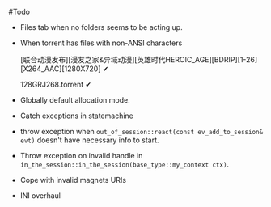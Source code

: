 #Todo
 + Files tab when no folders seems to be acting up.
 + When torrent has files with non-ANSI characters  
 
    [联合动漫发布][漫友之家&异域动漫][英雄时代HEROIC_AGE][BDRIP][1-26][X264_AAC][1280X720] ✔

    128GRJ268.torrent ✔
 + Globally default allocation mode.
 + Catch exceptions in statemachine
 + throw exception when `out_of_session::react(const ev_add_to_session& evt)` 
    doesn't have necessary info to start.
 + Throw exception on invalid handle in `in_the_session::in_the_session(base_type::my_context ctx)`.
 + Cope with invalid magnets URIs
 + INI overhaul
